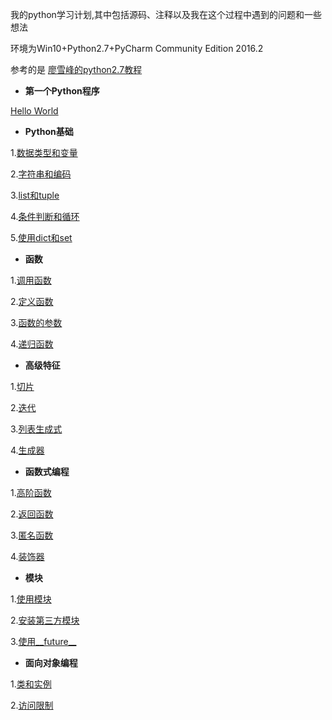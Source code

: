我的python学习计划,其中包括源码、注释以及我在这个过程中遇到的问题和一些想法

环境为Win10+Python2.7+PyCharm Community Edition 2016.2

参考的是 [廖雪峰的python2.7教程](http://www.liaoxuefeng.com/wiki/001374738125095c955c1e6d8bb493182103fac9270762a000)

* **第一个Python程序**

[Hello World](https://github.com/marktony/MyPythonLearnProject/blob/master/hello.py)
* **Python基础**

1.[数据类型和变量](https://github.com/marktony/MyPythonLearnProject/blob/master/base.py)

2.[字符串和编码](https://github.com/marktony/MyPythonLearnProject/blob/master/string_and_encoding.py)

3.[list和tuple](https://github.com/marktony/MyPythonLearnProject/blob/master/list_and_tuple.py)

4.[条件判断和循环](https://github.com/marktony/MyPythonLearnProject/blob/master/condition_and_loop.py)

5.[使用dict和set](https://github.com/marktony/MyPythonLearnProject/blob/master/dict_and_set.py)

* **函数**

1.[调用函数](https://github.com/marktony/MyPythonLearnProject/blob/master/use_function.py)

2.[定义函数](https://github.com/marktony/MyPythonLearnProject/blob/master/define_function.py)

3.[函数的参数](https://github.com/marktony/MyPythonLearnProject/blob/master/argument_of_func.py)

4.[递归函数](https://github.com/marktony/MyPythonLearnProject/blob/master/recurrence_func.py)

* **高级特征**

1.[切片](https://github.com/marktony/MyPythonLearnProject/blob/master/slice.py)

2.[迭代](https://github.com/marktony/MyPythonLearnProject/blob/master/iteration.py)

3.[列表生成式](https://github.com/marktony/MyPythonLearnProject/blob/master/list_comprehension.py)

4.[生成器](https://github.com/marktony/MyPythonLearnProject/blob/master/generator.py)

* **函数式编程**

1.[高阶函数](https://github.com/marktony/MyPythonLearnProject/blob/master/higher_order_function.py)

2.[返回函数](https://github.com/marktony/MyPythonLearnProject/blob/master/return_func.py)

3.[匿名函数](https://github.com/marktony/MyPythonLearnProject/blob/master/anonymous_func.py)

4.[装饰器](https://github.com/marktony/MyPythonLearnProject/blob/master/decorator.py)

* **模块**

1.[使用模块](https://github.com/marktony/MyPythonLearnProject/blob/master/use_module.py)

2.[安装第三方模块](https://github.com/marktony/MyPythonLearnProject/blob/master/install_module.py)

3.[使用__future__](https://github.com/marktony/MyPythonLearnProject/blob/master/use_future.py)

* **面向对象编程**

1.[类和实例](https://github.com/marktony/MyPythonLearnProject/blob/master/class_and_instance.py)

2.[访问限制](https://github.com/marktony/MyPythonLearnProject/blob/master/limited_access.py)